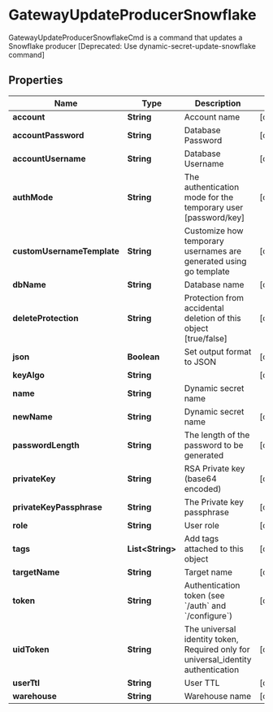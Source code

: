 

# GatewayUpdateProducerSnowflake

GatewayUpdateProducerSnowflakeCmd is a command that updates a Snowflake producer [Deprecated: Use dynamic-secret-update-snowflake command]

## Properties

| Name | Type | Description | Notes |
|------------ | ------------- | ------------- | -------------|
|**account** | **String** | Account name |  [optional] |
|**accountPassword** | **String** | Database Password |  [optional] |
|**accountUsername** | **String** | Database Username |  [optional] |
|**authMode** | **String** | The authentication mode for the temporary user [password/key] |  [optional] |
|**customUsernameTemplate** | **String** | Customize how temporary usernames are generated using go template |  [optional] |
|**dbName** | **String** | Database name |  [optional] |
|**deleteProtection** | **String** | Protection from accidental deletion of this object [true/false] |  [optional] |
|**json** | **Boolean** | Set output format to JSON |  [optional] |
|**keyAlgo** | **String** |  |  [optional] |
|**name** | **String** | Dynamic secret name |  |
|**newName** | **String** | Dynamic secret name |  [optional] |
|**passwordLength** | **String** | The length of the password to be generated |  [optional] |
|**privateKey** | **String** | RSA Private key (base64 encoded) |  [optional] |
|**privateKeyPassphrase** | **String** | The Private key passphrase |  [optional] |
|**role** | **String** | User role |  [optional] |
|**tags** | **List&lt;String&gt;** | Add tags attached to this object |  [optional] |
|**targetName** | **String** | Target name |  [optional] |
|**token** | **String** | Authentication token (see &#x60;/auth&#x60; and &#x60;/configure&#x60;) |  [optional] |
|**uidToken** | **String** | The universal identity token, Required only for universal_identity authentication |  [optional] |
|**userTtl** | **String** | User TTL |  [optional] |
|**warehouse** | **String** | Warehouse name |  [optional] |



